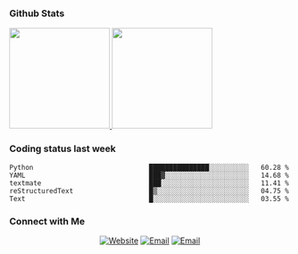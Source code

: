 
### Github Stats

<a href="https://github.com/lileixuan">
  <img height="180em" src="https://github-readme-stats.vercel.app/api?username=lileixuan&theme=buefy&show_icons=true" />
  <img height="180em" src="https://github-readme-stats.vercel.app/api/top-langs/?username=lileixuan&theme=buefy&layout=compact" />
</a>

### Coding status last week 

<!--START_SECTION:waka-->

```text
Python                             ███████████████░░░░░░░░░░   60.28 %
YAML                               ███▓░░░░░░░░░░░░░░░░░░░░░   14.68 %
textmate                           ███░░░░░░░░░░░░░░░░░░░░░░   11.41 %
reStructuredText                   █▒░░░░░░░░░░░░░░░░░░░░░░░   04.75 %
Text                               █░░░░░░░░░░░░░░░░░░░░░░░░   03.55 %
```

<!--END_SECTION:waka-->

### Connect with Me 

<p align="center">
<a href="https://www.koomu.cn/"><img alt="Website" src="https://img.shields.io/badge/Website-www.koomu.cn-blue?style=flat-square&logo=google-chrome"></a>
<a href="mailto:lileixuan@gmail.com"><img alt="Email" src="https://img.shields.io/badge/Email-lileixuan@gmail.com-blue?style=flat-square&logo=gmail"></a>
<a href="https://www.koomu.cn/rss/"><img alt="Email" src="https://img.shields.io/badge/RSS-www.koomu.cn%2Frss%2F-blue?style=flat-square&logo=rss"></a>


</p>
